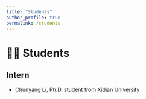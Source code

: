 ```yaml
---
title: "Students"
author_profile: true
permalink: /students
---
```


# 🧑‍🎓 Students

## Intern
- [Chunyang Li](https://openreview.net/profile?id=~Chunyang_Li1), Ph.D. student from Xidian University